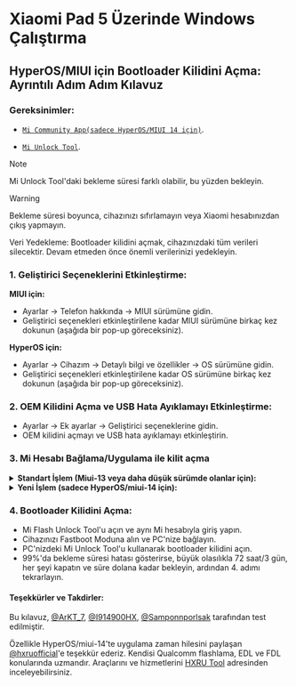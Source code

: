 # Xiaomi Pad 5 Üzerinde Windows Çalıştırma

## HyperOS/MIUI için Bootloader Kilidini Açma: Ayrıntılı Adım Adım Kılavuz

### Gereksinimler:
- [```Mi Community App(sadece HyperOS/MIUI 14 için)```](https://apkpure.net/xiaomi-community/com.mi.global.bbs/download).

- [`Mi Unlock Tool`](https://miuirom.xiaomi.com/rom/u1106245679/6.5.224.28/miflash_unlock-en-6.5.224.28.zip).

>[!NOTE]
>
> Mi Unlock Tool'daki bekleme süresi farklı olabilir, bu yüzden bekleyin.

>[!WARNING]
>
> Bekleme süresi boyunca, cihazınızı sıfırlamayın veya Xiaomi hesabınızdan çıkış yapmayın.
>
> Veri Yedekleme: Bootloader kilidini açmak, cihazınızdaki tüm verileri silecektir. Devam etmeden önce önemli verilerinizi yedekleyin.

### 1. Geliştirici Seçeneklerini Etkinleştirme:

   **MIUI için:**
   - Ayarlar → Telefon hakkında → MIUI sürümüne gidin.
   - Geliştirici seçenekleri etkinleştirilene kadar MIUI sürümüne birkaç kez dokunun (aşağıda bir pop-up göreceksiniz).

   **HyperOS için:**
   - Ayarlar → Cihazım → Detaylı bilgi ve özellikler → OS sürümüne gidin.
   - Geliştirici seçenekleri etkinleştirilene kadar OS sürümüne birkaç kez dokunun (aşağıda bir pop-up göreceksiniz).

### 2. OEM Kilidini Açma ve USB Hata Ayıklamayı Etkinleştirme:
   - Ayarlar → Ek ayarlar → Geliştirici seçeneklerine gidin.
   - OEM kilidini açmayı ve USB hata ayıklamayı etkinleştirin.

### 3. Mi Hesabı Bağlama/Uygulama ile kilit açma

<details>
<summary><b><strong>Standart İşlem (Miui-13 veya daha düşük sürümde olanlar için):</strong></b></summary>

 **```3. Mi Hesabı Bağlama:```**
   - Ayarlar > Ek ayarlar > Geliştirici seçenekleri > Mi Kilit Açma durumu'na gidin.
   - "Mi Hesabınızı Ekleyin"e tıklayın. Başarılı ekleme sonrası "Başarıyla Eklendi" mesajını göreceksiniz.

  </summary>
</details>

<details>
<summary><b><strong>Yeni İşlem (sadece HyperOS/miui-14 için):</strong></b></summary>

>

> Cihazınız global versiyon ise, belirli bir zamanda bootloader kilidi açma başvurusu yapabilirsiniz.

   **Zaman Hilesi:**
   - Xiaomi, günlük olarak 2.000 cihazın kilidini açmaya izin verir.
   - Bu günlük sınırın sıfırlanma zamanı Moskova saatiyle 19:00'dır.

 **```3. Kilit açma başvurusu yapma:```**
   - Zamanınızı Moskova saatiyle 19:00 ile eşleştirin ve hazır olun, hızlı olmazsanız bu işe yaramaz.
   - Xiaomi Community uygulamasını açın, Global olarak ayarlayın ve cihazınızdaki aynı hesapla giriş yapın.
   - "Ben" sekmesine gidin, "Bootloader kilidini aç" seçeneğine tıklayın, ardından "Başvur" seçeneğine tıklayın.
   - Erişim izni verildikten sonra Ayarlar > Ek ayarlar > Geliştirici seçenekleri > Mi Kilit Açma durumu'na gidin.
   - "Mi Hesabınızı Ekleyin"e tıklayın. Başarılı ekleme sonrası "Başarıyla Eklendi" mesajını göreceksiniz.

  </summary>
</details>

### 4. Bootloader Kilidini Açma:
   - Mi Flash Unlock Tool'u açın ve aynı Mi hesabıyla giriş yapın.
   - Cihazınızı Fastboot Moduna alın ve PC'nize bağlayın.
   - PC'nizdeki Mi Unlock Tool'u kullanarak bootloader kilidini açın.
   - 99%'da bekleme süresi hatası gösterirse, büyük olasılıkla 72 saat/3 gün, her şeyi kapatın ve süre dolana kadar bekleyin, ardından 4. adımı tekrarlayın.

#### Teşekkürler ve Takdirler:
Bu kılavuz, [@ArKT_7](https://t.me/ArKT_7), [@I914900HX](https://t.me/I914900HX), [@Samponnporlsak](https://t.me/Samponnporlsak) tarafından test edilmiştir.

Özellikle HyperOS/miui-14'te uygulama zaman hilesini paylaşan [@hxruofficial](https://t.me/hxruofficial)'e teşekkür ederiz. Kendisi Qualcomm flashlama, EDL ve FDL konularında uzmandır. Araçlarını ve hizmetlerini [HXRU Tool](https://hxrutool.com/) adresinden inceleyebilirsiniz.
